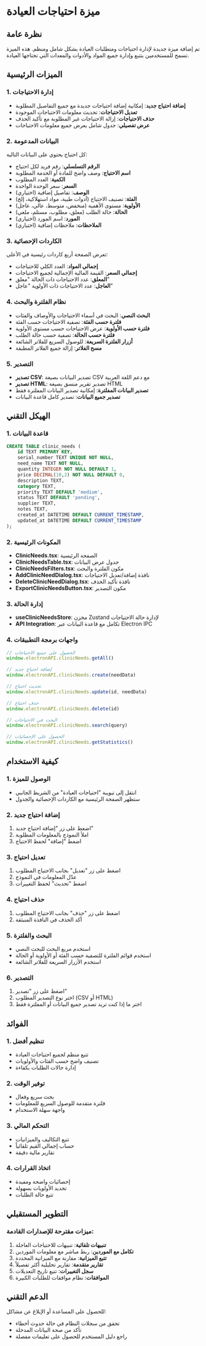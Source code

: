 # ميزة احتياجات العيادة

## نظرة عامة

تم إضافة ميزة جديدة لإدارة احتياجات ومتطلبات العيادة بشكل شامل ومنظم. هذه الميزة تسمح للمستخدمين بتتبع وإدارة جميع المواد والأدوات والمعدات التي تحتاجها العيادة.

## الميزات الرئيسية

### 1. إدارة الاحتياجات
- **إضافة احتياج جديد**: إمكانية إضافة احتياجات جديدة مع جميع التفاصيل المطلوبة
- **تعديل الاحتياجات**: تحديث معلومات الاحتياجات الموجودة
- **حذف الاحتياجات**: إزالة الاحتياجات غير المطلوبة مع تأكيد الحذف
- **عرض تفصيلي**: جدول شامل يعرض جميع معلومات الاحتياجات

### 2. البيانات المدعومة
كل احتياج يحتوي على البيانات التالية:
- **الرقم التسلسلي**: رقم فريد لكل احتياج
- **اسم الاحتياج**: وصف واضح للمادة أو الخدمة المطلوبة
- **الكمية**: العدد المطلوب
- **السعر**: سعر الوحدة الواحدة
- **الوصف**: تفاصيل إضافية (اختياري)
- **الفئة**: تصنيف الاحتياج (أدوات طبية، مواد استهلاكية، إلخ)
- **الأولوية**: مستوى الأهمية (منخفض، متوسط، عالي، عاجل)
- **الحالة**: حالة الطلب (معلق، مطلوب، مستلم، ملغي)
- **المورد**: اسم المورد (اختياري)
- **الملاحظات**: ملاحظات إضافية (اختياري)

### 3. الكاردات الإحصائية
تعرض الصفحة أربع كاردات رئيسية في الأعلى:
- **إجمالي المواد**: العدد الكلي للاحتياجات
- **إجمالي السعر**: القيمة المالية الإجمالية لجميع الاحتياجات
- **المعلق**: عدد الاحتياجات ذات الحالة "معلق"
- **العاجل**: عدد الاحتياجات ذات الأولوية "عاجل"

### 4. نظام الفلترة والبحث
- **البحث النصي**: البحث في أسماء الاحتياجات والأوصاف والفئات
- **فلترة حسب الفئة**: تصفية الاحتياجات حسب الفئة
- **فلترة حسب الأولوية**: عرض الاحتياجات حسب مستوى الأولوية
- **فلترة حسب الحالة**: تصفية حسب حالة الطلب
- **أزرار الفلترة السريعة**: للوصول السريع للفلاتر الشائعة
- **مسح الفلاتر**: إزالة جميع الفلاتر المطبقة

### 5. التصدير
- **تصدير CSV**: تصدير البيانات بصيغة CSV مع دعم اللغة العربية
- **تصدير HTML**: تصدير تقرير منسق بصيغة HTML
- **تصدير البيانات المفلترة**: إمكانية تصدير البيانات المفلترة فقط
- **تصدير جميع البيانات**: تصدير كامل قاعدة البيانات

## الهيكل التقني

### 1. قاعدة البيانات
```sql
CREATE TABLE clinic_needs (
    id TEXT PRIMARY KEY,
    serial_number TEXT UNIQUE NOT NULL,
    need_name TEXT NOT NULL,
    quantity INTEGER NOT NULL DEFAULT 1,
    price DECIMAL(10,2) NOT NULL DEFAULT 0,
    description TEXT,
    category TEXT,
    priority TEXT DEFAULT 'medium',
    status TEXT DEFAULT 'pending',
    supplier TEXT,
    notes TEXT,
    created_at DATETIME DEFAULT CURRENT_TIMESTAMP,
    updated_at DATETIME DEFAULT CURRENT_TIMESTAMP
);
```

### 2. المكونات الرئيسية
- **ClinicNeeds.tsx**: الصفحة الرئيسية
- **ClinicNeedsTable.tsx**: جدول عرض البيانات
- **ClinicNeedsFilters.tsx**: مكون الفلترة والبحث
- **AddClinicNeedDialog.tsx**: نافذة إضافة/تعديل الاحتياجات
- **DeleteClinicNeedDialog.tsx**: نافذة تأكيد الحذف
- **ExportClinicNeedsButton.tsx**: مكون التصدير

### 3. إدارة الحالة
- **useClinicNeedsStore**: مخزن Zustand لإدارة حالة الاحتياجات
- **API Integration**: تكامل مع قاعدة البيانات عبر Electron IPC

### 4. واجهات برمجة التطبيقات
```typescript
// الحصول على جميع الاحتياجات
window.electronAPI.clinicNeeds.getAll()

// إضافة احتياج جديد
window.electronAPI.clinicNeeds.create(needData)

// تحديث احتياج
window.electronAPI.clinicNeeds.update(id, needData)

// حذف احتياج
window.electronAPI.clinicNeeds.delete(id)

// البحث في الاحتياجات
window.electronAPI.clinicNeeds.search(query)

// الحصول على الإحصائيات
window.electronAPI.clinicNeeds.getStatistics()
```

## كيفية الاستخدام

### 1. الوصول للميزة
- انتقل إلى تبويبة "احتياجات العيادة" من الشريط الجانبي
- ستظهر الصفحة الرئيسية مع الكاردات الإحصائية والجدول

### 2. إضافة احتياج جديد
1. اضغط على زر "إضافة احتياج جديد"
2. املأ النموذج بالمعلومات المطلوبة
3. اضغط "إضافة" لحفظ الاحتياج

### 3. تعديل احتياج
1. اضغط على زر "تعديل" بجانب الاحتياج المطلوب
2. عدّل المعلومات في النموذج
3. اضغط "تحديث" لحفظ التغييرات

### 4. حذف احتياج
1. اضغط على زر "حذف" بجانب الاحتياج المطلوب
2. أكد الحذف في النافذة المنبثقة

### 5. البحث والفلترة
- استخدم مربع البحث للبحث النصي
- استخدم قوائم الفلترة للتصفية حسب الفئة أو الأولوية أو الحالة
- استخدم الأزرار السريعة للفلاتر الشائعة

### 6. التصدير
1. اضغط على زر "تصدير"
2. اختر نوع التصدير المطلوب (CSV أو HTML)
3. اختر ما إذا كنت تريد تصدير جميع البيانات أو المفلترة فقط

## الفوائد

### 1. تنظيم أفضل
- تتبع منظم لجميع احتياجات العيادة
- تصنيف واضح حسب الفئات والأولويات
- إدارة حالات الطلبات بكفاءة

### 2. توفير الوقت
- بحث سريع وفعال
- فلترة متقدمة للوصول السريع للمعلومات
- واجهة سهلة الاستخدام

### 3. التحكم المالي
- تتبع التكاليف والميزانيات
- حساب إجمالي القيم تلقائياً
- تقارير مالية دقيقة

### 4. اتخاذ القرارات
- إحصائيات واضحة ومفيدة
- تحديد الأولويات بسهولة
- تتبع حالة الطلبات

## التطوير المستقبلي

### ميزات مقترحة للإصدارات القادمة:
1. **تنبيهات تلقائية**: تنبيهات للاحتياجات العاجلة
2. **تكامل مع الموردين**: ربط مباشر مع معلومات الموردين
3. **تتبع الميزانية**: مقارنة مع الميزانية المحددة
4. **تقارير متقدمة**: تقارير تحليلية أكثر تفصيلاً
5. **سجل التغييرات**: تتبع تاريخ التعديلات
6. **الموافقات**: نظام موافقات للطلبات الكبيرة

## الدعم التقني

للحصول على المساعدة أو الإبلاغ عن مشاكل:
- تحقق من سجلات النظام في حالة حدوث أخطاء
- تأكد من صحة البيانات المدخلة
- راجع دليل المستخدم للحصول على تعليمات مفصلة
